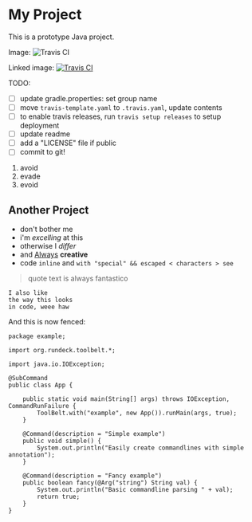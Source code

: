 My Project
==========

This is a prototype Java project.

Image: ![Travis CI](https://travis-ci.org/rundeck/rundeck.svg?branch=master)

Linked image: [![Travis CI](https://travis-ci.org/rundeck/rundeck.svg?branch=master)](https://travis-ci.org/rundeck/rundeck/builds#)

TODO:

- [ ] update gradle.properties: set group name
- [ ] move `travis-template.yaml` to `.travis.yaml`, update contents
- [ ] to enable travis releases, run `travis setup releases` to setup deployment
- [ ] update readme
- [ ] add a "LICENSE" file if public
- [ ] commit to git!

1. avoid
2. evade
3. evoid

Another Project
---------------

* don't bother me
* i'm *excelling* at this
* otherwise I _differ_
* and [Always](http://google.com "pillow") **creative**
* code `inline` and `with "special" && escaped < characters > see`

> quote
> text is always
> fantastico

	I also like
	the way this looks
	in code, weee haw

And this is now fenced:

~~~ {.java}
package example;

import org.rundeck.toolbelt.*;

import java.io.IOException;

@SubCommand
public class App {

    public static void main(String[] args) throws IOException, CommandRunFailure {
        ToolBelt.with("example", new App()).runMain(args, true);
    }

    @Command(description = "Simple example")
    public void simple() {
        System.out.println("Easily create commandlines with simple annotation");
    }

    @Command(description = "Fancy example")
    public boolean fancy(@Arg("string") String val) {
        System.out.println("Basic commandline parsing " + val);
        return true;
    }
}
~~~
